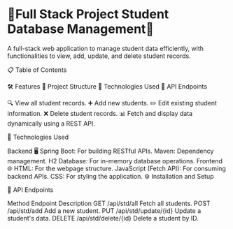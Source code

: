 # 🌟Full Stack Project Student Database Management🌟
A full-stack web application to manage student data efficiently, with functionalities to view, add, update, and delete student records.

📋 Table of Contents

🛠️ Features
📂 Project Structure
🚀 Technologies Used
📌 API Endpoints


🔍 View all student records.
➕ Add new students.
✏️ Edit existing student information.
❌ Delete student records.
📊 Fetch and display data dynamically using a REST API.

🚀 Technologies Used

Backend 🖥️
Spring Boot: For building RESTful APIs.
Maven: Dependency management.
H2 Database: For in-memory database operations.
Frontend 🌐
HTML: For the webpage structure.
JavaScript (Fetch API): For consuming backend APIs.
CSS: For styling the application.
⚙️ Installation and Setup

📌 API Endpoints

Method	Endpoint	Description
GET	/api/std/all	Fetch all students.
POST	/api/std/add	Add a new student.
PUT	/api/std/update/{id}	Update a student's data.
DELETE	/api/std/delete/{id}	Delete a student by ID.
